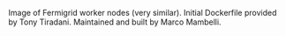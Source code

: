 Image of Fermigrid worker nodes (very similar).
Initial Dockerfile provided by Tony Tiradani.
Maintained and built by Marco Mambelli.
